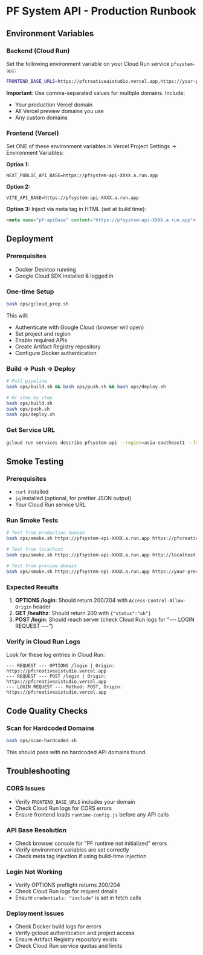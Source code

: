 # PF System API - Production Runbook

## Environment Variables

### Backend (Cloud Run)

Set the following environment variable on your Cloud Run service `pfsystem-api`:

```bash
FRONTEND_BASE_URLS=https://pfcreativeaistudio.vercel.app,https://your-preview-domain.vercel.app
```

**Important**: Use comma-separated values for multiple domains. Include:
- Your production Vercel domain
- All Vercel preview domains you use
- Any custom domains

### Frontend (Vercel)

Set ONE of these environment variables in Vercel Project Settings → Environment Variables:

**Option 1:**
```
NEXT_PUBLIC_API_BASE=https://pfsystem-api-XXXX.a.run.app
```

**Option 2:**
```
VITE_API_BASE=https://pfsystem-api-XXXX.a.run.app
```

**Option 3:** Inject via meta tag in HTML (set at build time):
```html
<meta name="pf:apiBase" content="https://pfsystem-api-XXXX.a.run.app">
```

## Deployment

### Prerequisites
- Docker Desktop running
- Google Cloud SDK installed & logged in

### One-time Setup

```bash
bash ops/gcloud_prep.sh
```

This will:
- Authenticate with Google Cloud (browser will open)
- Set project and region
- Enable required APIs
- Create Artifact Registry repository
- Configure Docker authentication

### Build → Push → Deploy

```bash
# Full pipeline
bash ops/build.sh && bash ops/push.sh && bash ops/deploy.sh

# Or step by step
bash ops/build.sh
bash ops/push.sh  
bash ops/deploy.sh
```

### Get Service URL

```bash
gcloud run services describe pfsystem-api --region=asia-southeast1 --format='value(status.url)'
```

## Smoke Testing

### Prerequisites
- `curl` installed
- `jq` installed (optional, for prettier JSON output)
- Your Cloud Run service URL

### Run Smoke Tests

```bash
# Test from production domain
bash ops/smoke.sh https://pfsystem-api-XXXX.a.run.app https://pfcreativeaistudio.vercel.app

# Test from localhost
bash ops/smoke.sh https://pfsystem-api-XXXX.a.run.app http://localhost:3000

# Test from preview domain
bash ops/smoke.sh https://pfsystem-api-XXXX.a.run.app https://your-preview.vercel.app
```

### Expected Results

1. **OPTIONS /login**: Should return 200/204 with `Access-Control-Allow-Origin` header
2. **GET /healthz**: Should return 200 with `{"status":"ok"}`
3. **POST /login**: Should reach server (check Cloud Run logs for "--- LOGIN REQUEST ---")

### Verify in Cloud Run Logs

Look for these log entries in Cloud Run:
```
--- REQUEST --- OPTIONS /login | Origin: https://pfcreativeaistudio.vercel.app
--- REQUEST --- POST /login | Origin: https://pfcreativeaistudio.vercel.app
--- LOGIN REQUEST --- Method: POST, Origin: https://pfcreativeaistudio.vercel.app
```

## Code Quality Checks

### Scan for Hardcoded Domains

```bash
bash ops/scan-hardcoded.sh
```

This should pass with no hardcoded API domains found.

## Troubleshooting

### CORS Issues
- Verify `FRONTEND_BASE_URLS` includes your domain
- Check Cloud Run logs for CORS errors
- Ensure frontend loads `runtime-config.js` before any API calls

### API Base Resolution
- Check browser console for "PF runtime not initialized" errors
- Verify environment variables are set correctly
- Check meta tag injection if using build-time injection

### Login Not Working
- Verify OPTIONS preflight returns 200/204
- Check Cloud Run logs for request details
- Ensure `credentials: "include"` is set in fetch calls

### Deployment Issues
- Check Docker build logs for errors
- Verify gcloud authentication and project access
- Ensure Artifact Registry repository exists
- Check Cloud Run service quotas and limits
